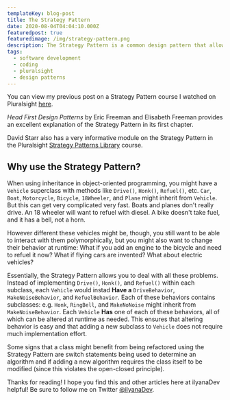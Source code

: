 ```yaml
---
templateKey: blog-post
title: The Strategy Pattern
date: 2020-08-04T04:04:10.000Z
featuredpost: true
featuredimage: /img/strategy-pattern.png
description: The Strategy Pattern is a common design pattern that allows the program to select an algorithm/strategy at runtime. Instead of using inheritance to assign behaviors to objects, the Strategy Pattern uses composition.
tags:
  - software development
  - coding
  - pluralsight
  - design patterns
---
```


You can view my previous post on a Strategy Pattern course I watched on Pluralsight [here](https://ilyana.dev/blog/2020-07-20-strategy-pattern-pluralsight/).

*Head First Design Patterns* by Eric Freeman and Elisabeth Freeman provides an excellent explanation of the Strategy Pattern in its first chapter.

David Starr also has a very informative module on the Strategy Pattern in the Pluralsight [Strategy Patterns Library](https://app.pluralsight.com/library/courses/patterns-library/table-of-contents) course.

Why use the Strategy Pattern?
--

When using inheritance in object-oriented programming, you might have a `Vehicle` superclass with methods like `Drive()`, `Honk()`, `Refuel()`, etc. `Car`, `Boat`, `Motorcycle`, `Bicycle`, `18Wheeler`, and `Plane` might inherit from `Vehicle`. But this can get very complicated very fast. Boats and planes don't really drive. An 18 wheeler will want to refuel with diesel. A bike doesn't take fuel, and it has a bell, not a horn.

However different these vehicles might be, though, you still want to be able to interact with them polymorphically, but you might also want to change their behavior at runtime: What if you add an engine to the bicycle and need to refuel it now? What if flying cars are invented? What about electric vehicles?

Essentially, the Strategy Pattern allows you to deal with all these problems. Instead of implementing `Drive()`, `Honk()`, and `Refuel()` within each subclass, each `Vehicle` would instad **Have a** `DriveBehavior`, `MakeNoiseBehavior`, and `RefuelBehavior`. Each of these behaviors contains subclasses: e.g. `Honk`, `RingBell`, and `MakeNoNoise` might inherit from `MakeNoiseBehavior`. Each `Vehicle` **Has** one of each of these behaviors, all of which can be altered at runtime as needed. This ensures that altering behavior is easy and that adding a new subclass to `Vehicle` does not require much implementation effort.

Some signs that a class might benefit from being refactored using the Strategy Pattern are switch statements being used to determine an algorithm and if adding a new algorithm requires the class itself to be modified (since this violates the open-closed principle).

Thanks for reading! I hope you find this and other articles here at ilyanaDev helpful! Be sure to follow me on Twitter [@ilyanaDev](https://twitter.com/ilyanaDev).
